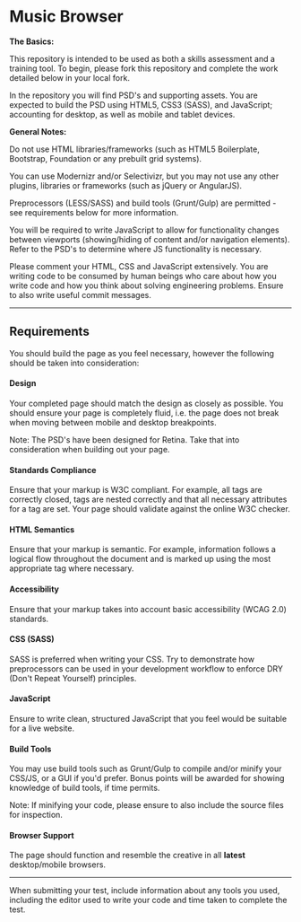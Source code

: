 Music Browser
=============

**The Basics:**

This repository is intended to be used as both a skills assessment and a training tool. To begin, please fork this repository and complete the work detailed below in your local fork.

In the repository you will find PSD's and supporting assets. You are expected to build the PSD using HTML5, CSS3 (SASS), and JavaScript; accounting for desktop, as well as mobile and tablet devices.

**General Notes:**

Do not use HTML libraries/frameworks (such as HTML5 Boilerplate, Bootstrap, Foundation or any prebuilt grid systems).

You can use Modernizr and/or Selectivizr, but you may not use any other plugins, libraries or frameworks (such as jQuery or AngularJS).

Preprocessors (LESS/SASS) and build tools (Grunt/Gulp) are permitted - see requirements below for more information.

You will be required to write JavaScript to allow for functionality changes between viewports (showing/hiding of content and/or navigation elements). Refer to the PSD's to determine where JS functionality is necessary.

Please comment your HTML, CSS and JavaScript extensively. You are writing code to be consumed by human beings who care about how you write code and how you think about solving engineering problems. Ensure to also write useful commit messages.

----------

Requirements
-------

You should build the page as you feel necessary, however the following should be taken into consideration:

####	Design

Your completed page should match the design as closely as possible. You should ensure your page is completely fluid, i.e. the page does not break when moving between mobile and desktop breakpoints.

Note: The PSD's have been designed for Retina. Take that into consideration when building out your page.

####	Standards Compliance

Ensure that your markup is W3C compliant. For example, all tags are correctly closed, tags are nested correctly and that all necessary attributes for a tag are set. Your page should validate against the online W3C checker.

####	HTML Semantics

Ensure that your markup is semantic. For example, information follows a logical flow throughout the document and is marked up using the most appropriate tag where necessary.

#### Accessibility

Ensure that your markup takes into account basic accessibility (WCAG 2.0) standards.

####	CSS (SASS)

SASS is preferred when writing your CSS. Try to demonstrate how preprocessors can be used in your development workflow to enforce DRY (Don't Repeat Yourself) principles.

####	JavaScript

Ensure to write clean, structured JavaScript that you feel would be suitable for a live website.

####	Build Tools

You may use build tools such as Grunt/Gulp to compile and/or minify your CSS/JS, or a GUI if you'd prefer.
Bonus points will be awarded for showing knowledge of build tools, if time permits.

Note: If minifying your code, please ensure to also include the source files for inspection.

####	Browser Support

The page should function and resemble the creative in all **latest** desktop/mobile browsers.

----------

When submitting your test, include information about any tools you used, including the editor used to write your code and time taken to complete the test.
